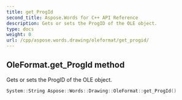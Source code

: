 ```yaml
---
title: get_ProgId
second_title: Aspose.Words for C++ API Reference
description: Gets or sets the ProgID of the OLE object. 
type: docs
weight: 0
url: /cpp/aspose.words.drawing/oleformat/get_progid/
---
```

## OleFormat.get_ProgId method


Gets or sets the ProgID of the OLE object.

```cpp
System::String Aspose::Words::Drawing::OleFormat::get_ProgId()
```

